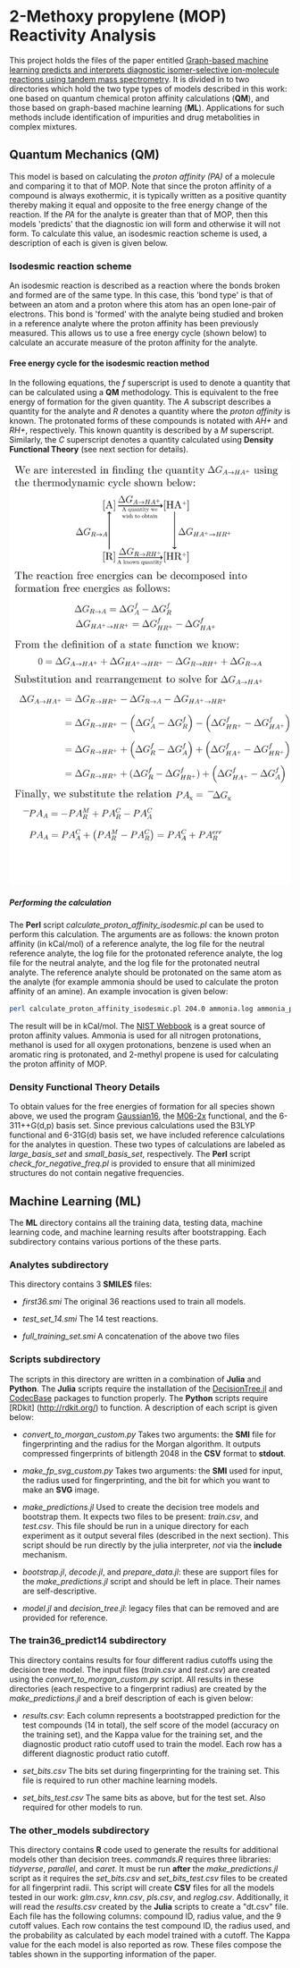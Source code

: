 # 2-Methoxy propylene (MOP) Reactivity Analysis

This project holds the files of the paper entitled [Graph-based machine learning predicts and interprets diagnostic isomer-selective ion-molecule reactions using tandem mass spectrometry](https://chemrxiv.org/articles/Graph_Based_Machine_Learning_Interprets_Diagnostic_Isomer-Selective_Ion-Molecule_Reactions_in_Tandem_Mass_Spectrometry/11466183). It is divided in to two directories which hold the two type types of models described in this work: one based on quantum chemical proton affinity calculations (**QM**), and those based on graph-based machine learning (**ML**). Applications for such methods include identification of impurities and drug metabolities in complex mixtures.

## Quantum Mechanics (QM)

This model is based on calculating the *proton affinity (PA)* of a molecule and comparing it to that of MOP. Note that since the proton affinity of a compound is always exothermic, it is typically written as a positive quantity thereby making it equal and opposite to the free energy change of the reaction. If the *PA* for the analyte is greater than that of MOP, then this models 'predicts' that the diagnostic ion will form and otherwise it will not form. To calculate this value, an isodesmic reaction scheme is used, a description of each is given is given below.

### Isodesmic reaction scheme

An isodesmic reaction is described as a reaction where the bonds broken and formed are of the same type. In this case, this 'bond type' is that of between an atom and a proton where this atom has an open lone-pair of electrons. This bond is 'formed' with the analyte being studied and broken in a reference analyte where the proton affinity has been previously measured. This allows us to use a free energy cycle (shown below) to calculate an accurate measure of the proton affinity for the analyte.

#### Free energy cycle for the isodesmic reaction method

In the following equations, the *f* superscript is used to denote a quantity that can be calculated using a **QM** methodology. This is equivalent to the free energy of formation for the given quantity. The *A* subscript describes a quantity for the analyte and *R* denotes a quantity where the *proton affinity* is known. The protonated forms of these compounds is notated with *AH+* and *RH+*, respectively. This known quantity is described by a *M* superscript. Similarly, the *C* superscript denotes a quantity calculated using **Density Functional Theory** (see next section for details).

![Thermodynamic energy cycle](thermodynamic_free_cycle.svg)

##### Performing the calculation

The **Perl** script *calculate_proton_affinity_isodesmic.pl* can be used to perform this calculation. The arguments are as follows: the known proton affinity (in kCal/mol) of a reference analyte, the log file for the neutral reference analyte, the log file for the protonated reference analyte, the log file for the neutral analyte, and the log file for the protonated neutral analyte. The reference analyte should be protonated on the same atom as the analyte (for example ammonia should be used to calculate the proton affinity of an amine). An example invocation is given below:

```bash
perl calculate_proton_affinity_isodesmic.pl 204.0 ammonia.log ammonia_p.log 01.log 01_p.log
```

The result will be in kCal/mol. The [NIST Webbook](https://webbook.nist.gov/) is a great source of proton affinity values. Ammonia is used for all nitrogen protonations, methanol is used for all oxygen protonations, benzene is used when an aromatic ring is protonated, and 2-methyl propene is used for calculating the proton affinity of MOP.

### Density Functional Theory Details

To obtain values for the free energies of formation for all species shown above, we used the program [Gaussian16](http://gaussian.com/), the [M06-2x](https://en.wikipedia.org/wiki/Minnesota_functionals) functional, and the 6-311++G(d,p) basis set. Since previous calculations used the B3LYP functional and 6-31G(d) basis set, we have included reference calculations for the analytes in question. These two types of calculations are labeled as *large_basis_set* and *small_basis_set*, respectively. The **Perl** script *check_for_negative_freq.pl* is provided to ensure that all minimized structures do not contain negative frequencies.

## Machine Learning (ML)

The **ML** directory contains all the training data, testing data, machine learning code, and machine learning results after bootstrapping. Each subdirectory contains various portions of the these parts.

### Analytes subdirectory

This directory contains 3 **SMILES** files:

- *first36.smi* The original 36 reactions used to train all models.

- *test_set_14.smi* The 14 test reactions.

- *full_training_set.smi* A concatenation of the above two files

### Scripts subdirectory

The scripts in this directory are written in a combination of **Julia** and **Python**. The **Julia** scripts require the installation of the [DecisionTree.jl](https://github.com/bensadeghi/DecisionTree.jl) and [CodecBase](https://github.com/bicycle1885/CodecBase.jl) packages to function properly. The **Python** scripts require [RDkit] (http://rdkit.org/) to function. A description of each script is given below:

- *convert_to_morgan_custom.py* Takes two arguments: the **SMI** file for fingerprinting and the radius for the Morgan algorithm. It outputs compressed fingerprints of bitlength 2048 in the **CSV** format to **stdout**.

- *make_fp_svg_custom.py* Takes two arguments: the **SMI** used for input, the radius used for fingerprinting, and the bit for which you want to make an **SVG** image.

- *make_predictions.jl* Used to create the decision tree models and bootstrap them. It expects two files to be present: *train.csv*, and *test.csv*. This file should be run in a unique directory for each experiment as it output several files (described in the next section). This script should be run directly by the julia interpreter, *not* via the **include** mechanism.

- *bootstrap.jl*, *decode.jl*, and *prepare_data.jl*: these are support files for the *make_predictions.jl* script and should be left in place. Their names are self-descriptive.

- *model.jl* and *decision_tree.jl*: legacy files that can be removed and are provided for reference.

### The train36_predict14 subdirectory

This directory contains results for four different radius cutoffs using the decision tree model. The input files (*train.csv* and *test.csv*) are created using the *convert_to_morgan_custom.py* script. All results in these directories (each respective to a fingerprint radius) are created by the *make_predictions.jl* and a breif description of each is given below:

- *results.csv*: Each column represents a bootstrapped prediction for the test compounds (14 in total), the self score of the model (accuracy on the training set), and the Kappa value for the training set, and the diagnostic product ratio cutoff used to train the model. Each row has a different diagnostic product ratio cutoff.

- *set_bits.csv* The bits set during fingerprinting for the training set. This file is required to run other machine learning models.

- *set_bits_test.csv* The same bits as above, but for the test set. Also required for other models to run.

### The other_models subdirectory

This directory contains **R** code used to generate the results for additional models other than decision trees. *commands.R* requires three libraries: *tidyverse*, *parallel*, and *caret*. It must be run **after** the *make_predictions.jl* script as it requires the *set_bits.csv*  and *set_bits_test.csv* files to be created for all fingerprint radii. This script will create **CSV** files for all the models tested in our work: *glm.csv*, *knn.csv*, *pls.csv*, and *reglog.csv*. Additionally, it will read the *results.csv* created by the **Julia** scripts to create a "dt.csv" file. Each file has the following columns: compound ID, radius value, and the 9 cutoff values. Each row contains the test compound ID, the radius used, and the probability as calculated by each model trained with a cutoff. The Kappa value for the each model is also reported as row. These files compose the tables shown in the supporting information of the paper.
